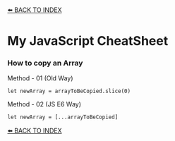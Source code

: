 [⬅️ BACK TO INDEX](../../#my-open-studies)
# My JavaScript CheatSheet

### How to copy an Array

Method - 01 (Old Way)
```
let newArray = arrayToBeCopied.slice(0)
```

Method - 02 (JS E6 Way)
```
let newArray = [...arrayToBeCopied]
```


[⬅️ BACK TO INDEX](../../#my-open-studies)

